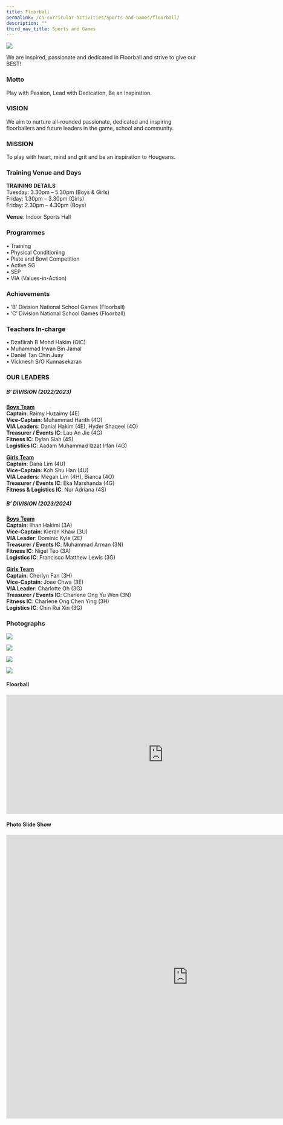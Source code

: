 ```yaml
---
title: Floorball
permalink: /co-curricular-activities/Sports-and-Games/floorball/
description: ""
third_nav_title: Sports and Games
---
```

![](/images/Floorball/hsfb2023.jpeg)

We are inspired, passionate and dedicated in Floorball and strive to give our BEST!

### Motto  
Play with Passion, Lead with Dedication, Be an Inspiration.

### VISION
We aim to nurture all-rounded passionate, dedicated and inspiring floorballers and future leaders in the game, school and community.

### MISSION
To play with heart, mind and grit and be an inspiration to Hougeans.

### Training Venue and Days
**TRAINING DETAILS**  
Tuesday: 3.30pm – 5.30pm (Boys &amp; Girls)      
Friday: 1.30pm – 3.30pm (Girls)  
Friday: 2.30pm – 4.30pm (Boys)

**Venue**: Indoor Sports Hall 



### Programmes

•	Training  
•	Physical Conditioning  
•	Plate and Bowl Competition  
•	Active SG  
•	SEP  
•	VIA (Values-in-Action)  


### Achievements

•	‘B’ Division National School Games (Floorball)  
•	‘C’ Division National School Games (Floorball)

### Teachers In-charge
•	Dzafiirah B Mohd Hakim (OIC)  
•	Muhammad Irwan Bin Jamal  
•	Daniel Tan Chin Juay  
•	Vicknesh S/O Kunnasekaran  



### OUR LEADERS
##### B’ DIVISION (2022/2023)  
<u>**Boys Team**</u>  
**Captain**: Raimy Huzaimy (4E)  
**Vice-Captain**: Muhammad Harith (4O)  
**VIA Leaders**: Danial Hakim (4E), Hyder Shaqeel (4O)  
**Treasurer / Events IC**: Lau An Jie (4G)  
**Fitness IC**: Dylan Siah (4S)  
**Logistics IC**: Aadam Muhammad Izzat Irfan (4G)  

<u>**Girls Team**</u>  
**Captain**: Dana Lim (4U)  
**Vice-Captain**: Koh Shu Han (4U)  
**VIA Leaders:** Megan Lim (4H), Bianca (4O)  
**Treasurer / Events IC**: Eka Marshanda (4G)  
**Fitness &amp; Logistics IC**: Nur Adriana (4S)  

##### B’ DIVISION (2023/2024)
<u>**Boys Team**</u>  
**Captain**: Ilhan Hakimi (3A)  
**Vice-Captain**: Kieran Khaw (3U)  
**VIA Leader**: Dominic Kyle (2E)  
**Treasurer / Events IC**: Muhammad Arman (3N)  
**Fitness IC**: Nigel Teo (3A)  
**Logistics IC**: Francisco Matthew Lewis (3G)  

<u>**Girls Team**</u>  
**Captain**: Cherlyn Fan (3H)  
**Vice-Captain**: Joee Chwa (3E)  
**VIA Leader**: Charlotte Oh (3G)  
**Treasurer / Events IC**: Charlene Ong Yu Wen (3N)  
**Fitness IC**: Charlene Ong Chen Ying (3H)  
**Logistics IC**: Chin Rui Xin (3G)  



### Photographs
![](/images/Floorball/b%20div%20boys.jpeg)

![](/images/Floorball/b%20div%20girls.jpeg)

![](/images/Floorball/hsfb2022.jpeg)

![](/images/Floorball/sec4cohort.jpeg)


#### Floorball 
<iframe width="830" height="315" src="https://www.youtube.com/embed/YfXCFszSLgE" title="Floorball" frameborder="0" allow="accelerometer; autoplay; clipboard-write; encrypted-media; gyroscope; picture-in-picture; web-share" allowfullscreen=""></iframe>

#### Photo Slide Show

<iframe src="https://docs.google.com/presentation/d/e/2PACX-1vRo9-9AYk86RnuuMFYc83IokKWClN9vEAc_5JhjsScr0lkrD_Ov4BM5_88B1jqJycIXiCaI8_RISBT9/embed?start=true&amp;loop=true&amp;delayms=3000" frameborder="0" width="960" height="749" allowfullscreen="true"></iframe>